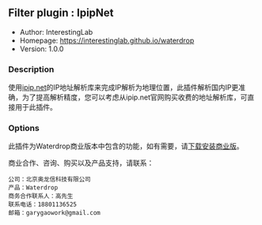 ## Filter plugin : IpipNet

* Author: InterestingLab
* Homepage: https://interestinglab.github.io/waterdrop
* Version: 1.0.0

### Description

使用[ipip.net](https://www.ipip.net/)的IP地址解析库来完成IP解析为地理位置，此插件解析国内IP更准确，为了提高解析精度，您可以考虑从ipip.net官网购买收费的地址解析库，可直接用于此插件。

### Options

此插件为Waterdrop商业版本中包含的功能，如有需要，请[下载安装商业版](/zh-cn/installation)。

商业合作、咨询、购买以及产品支持，请联系：

```
公司：北京奥龙信科技有限公司
产品：Waterdrop
商务合作联系人：高先生
联系电话：18801136525
邮箱：garygaowork@gmail.com
```
